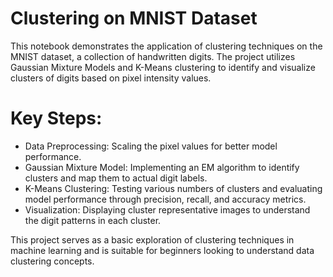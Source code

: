 # Clustering on MNIST Dataset

This notebook demonstrates the application of clustering techniques on the MNIST dataset, a collection of handwritten digits. The project utilizes Gaussian Mixture Models and K-Means clustering to identify and visualize clusters of digits based on pixel intensity values.

# Key Steps:

- Data Preprocessing: Scaling the pixel values for better model performance.
- Gaussian Mixture Model: Implementing an EM algorithm to identify clusters and map them to actual digit labels.
- K-Means Clustering: Testing various numbers of clusters and evaluating model performance through precision, recall, and accuracy metrics.
- Visualization: Displaying cluster representative images to understand the digit patterns in each cluster.

This project serves as a basic exploration of clustering techniques in machine learning and is suitable for beginners looking to understand data clustering concepts.
